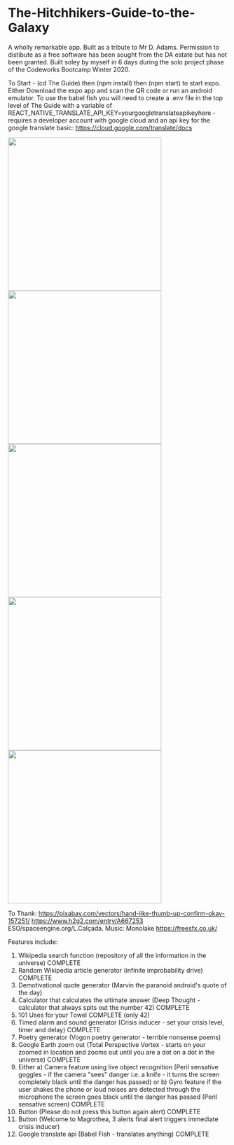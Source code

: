 # The-Hitchhikers-Guide-to-the-Galaxy

A wholly remarkable app. Built as a tribute to Mr D. Adams. Permission to distibute as a free software has been sought from the DA estate but has not been granted.
Built soley by myself in 6 days during the solo project phase of the Codeworks Bootcamp Winter 2020. 

To Start - (cd The Guide) then (npm install) then (npm start) to start expo. Either Download the expo app and scan the QR code or run an android emulator.
To use the babel fish you will need to create a .env file in the top level of The Guide with a variable of REACT_NATIVE_TRANSLATE_API_KEY=yourgoogletranslateapikeyhere - requires a developer account with google cloud and an api key for the google translate basic: https://cloud.google.com/translate/docs

<div>
  <img width=350 src='https://github.com/Bowenf3/The-Hitchhikers-Guide-to-the-Galaxy/blob/main/Screenshot_20201213-104530_Expo.jpg' />
  <img width=350 src='https://github.com/Bowenf3/The-Hitchhikers-Guide-to-the-Galaxy/blob/main/Screenshot_20201213-104530_Expo.jpg' />
  <img width=350 src='https://github.com/Bowenf3/The-Hitchhikers-Guide-to-the-Galaxy/blob/main/Screenshot_20201213-104530_Expo.jpg' />
  <img width=350 src='https://github.com/Bowenf3/The-Hitchhikers-Guide-to-the-Galaxy/blob/main/Screenshot_20201213-104530_Expo.jpg' />
  <img width=350 src='https://github.com/Bowenf3/The-Hitchhikers-Guide-to-the-Galaxy/blob/main/Screenshot_20201213-104530_Expo.jpg' />
</div>



To Thank:
https://pixabay.com/vectors/hand-like-thumb-up-confirm-okay-157251/
https://www.h2g2.com/entry/A667253
ESO/spaceengine.org/L.Calçada. Music: Monolake
https://freesfx.co.uk/

Features include:

1. Wikipedia search function (repository of all the information in the universe) COMPLETE
2. Random Wikipedia article generator (infinite improbability drive) COMPLETE
3. Demotivational quote generator (Marvin the paranoid android's quote of the day) 
4. Calculator that calculates the ultimate answer (Deep Thought - calculator that always spits out the number 42) COMPLETE
5. 101 Uses for your Towel COMPLETE (only 42)
6. Timed alarm and sound generator (Crisis inducer - set your crisis level, timer and delay) COMPLETE
7. Poetry generator (Vogon poetry generator - terrible nonsense poems)
8. Google Earth zoom out (Total Perspective Vortex - starts on your zoomed in location and zooms out until you are a dot on a dot in the universe) COMPLETE
9. Either a) Camera feature using live object recognition (Peril sensative goggles - if the camera "sees" danger i.e. a knife - it turns the screen completely black until the danger has passed) or b) Gyro feature if the user shakes the phone or loud noises are detected through the microphone the screen goes black until the danger has passed (Peril sensative screen) COMPLETE
10. Button (Please do not press this button again alert) COMPLETE
11. Button (Welcome to Magrothea, 3 alerts final alert triggers immediate crisis inducer)
12. Google translate api (Babel Fish - translates anything) COMPLETE
